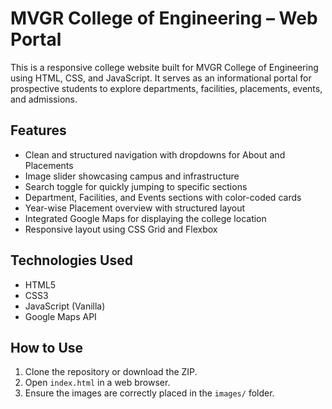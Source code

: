 # MVGR College of Engineering – Web Portal

This is a responsive college website built for MVGR College of Engineering using HTML, CSS, and JavaScript. It serves as an informational portal for prospective students to explore departments, facilities, placements, events, and admissions.

## Features

- Clean and structured navigation with dropdowns for About and Placements
- Image slider showcasing campus and infrastructure
- Search toggle for quickly jumping to specific sections
- Department, Facilities, and Events sections with color-coded cards
- Year-wise Placement overview with structured layout
- Integrated Google Maps for displaying the college location
- Responsive layout using CSS Grid and Flexbox

## Technologies Used

- HTML5
- CSS3
- JavaScript (Vanilla)
- Google Maps API

## How to Use

1. Clone the repository or download the ZIP.
2. Open `index.html` in a web browser.
3. Ensure the images are correctly placed in the `images/` folder.




